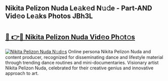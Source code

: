 ## Nikita Pelizon Nuda Le𝚊k𝚎d N𝚞𝚍e - Part-AND Vid𝚎o Le𝚊ks Photos JBh3L

# <h2><a href="http://fbbkvq.evod.top/?m=Nikita+Pelizon+Nuda">🔗 👉🔴 Nikita Pelizon Nuda Vid𝚎o Ph𝚘t𝚘s</a></h2>

[![Nikita Pelizon Nuda N𝚞d𝚎s](https://i.imgur.com/8V9OHl7.gif)](http://fbbkvq.evod.top/?m=Nikita+Pelizon+Nuda)
Online persona Nikita Pelizon Nuda and content producer, recognized for disseminating dance and lifestyle material through trending dance routines and mini-documentaries. Visionary artist Nikita Pelizon Nuda, celebrated for their creative genius and innovative approach to art. 
